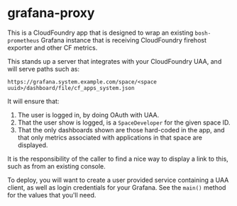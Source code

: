 # grafana-proxy

This is a CloudFoundry app that is designed to wrap an existing `bosh-prometheus` Grafana instance that is receiving CloudFoundry firehost exporter and other CF metrics.

This stands up a server that integrates with your CloudFoundry UAA, and will serve paths such as:

`https://grafana.system.example.com/space/<space uuid>/dashboard/file/cf_apps_system.json`

It will ensure that:

1. The user is logged in, by doing OAuth with UAA.
2. That the user show is logged, is a `SpaceDeveloper` for the given space ID.
3. That the only dashboards shown are those hard-coded in the app, and that only metrics associated with applications in that space are displayed.

It is the responsibility of the caller to find a nice way to display a link to this, such as from an existing console.

To deploy, you will want to create a user provided service containing a UAA client, as well as login credentials for your Grafana. See the `main()` method for the values that you'll need.
